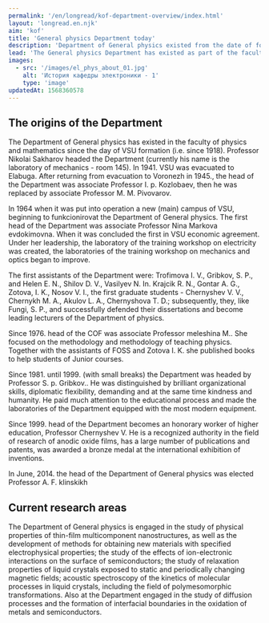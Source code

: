 ```yaml
---
permalink: '/en/longread/kof-department-overview/index.html'
layout: 'longread.en.njk'
aim: 'kof'
title: 'General physics Department today'
description: 'Department of General physics existed from the date of formation of VSU. The head of the Department was...'
lead: 'The General physics Department has existed as part of the faculty of physics and mathematics since the founding of the FSU (i.e. since 1918). The Department was led by Professor Sakharov, Nikolai Aleksandrovich. In 1941, our University was evacuated to Elabuga. In 1964, when the main building of the VSU was commissioned, the Department of General physics began to function.'
images:
  - src: '/images/el_phys_about_01.jpg'
    alt: 'История кафедры электроники - 1'
    type: 'image'
updatedAt: 1568360578
---
```

The origins of the Department
-----------------------------

The Department of General physics has existed in the faculty of physics and mathematics since the day of VSU formation (i.e. since 1918). Professor Nikolai Sakharov headed the Department (currently his name is the laboratory of mechanics - room 145). In 1941. VSU was evacuated to Elabuga. After returning from evacuation to Voronezh in 1945., the head of the Department was associate Professor I. p. Kozlobaev, then he was replaced by associate Professor M. M. Pivovarov.

In 1964 when it was put into operation a new (main) campus of VSU, beginning to funkcionirovat the Department of General physics. The first head of the Department was associate Professor Nina Markova evdokimovna. When it was concluded the first in VSU economic agreement. Under her leadership, the laboratory of the training workshop on electricity was created, the laboratories of the training workshop on mechanics and optics began to improve.

The first assistants of the Department were: Trofimova I. V., Gribkov, S. P., and Helen E. N., Shilov D. V., Vasilyev N. In. Krajcik R. N., Gontar A. G., Zotova, I. K., Nosov V. I., the first graduate students - Chernyshev V. V., Chernykh M. A., Akulov L. A., Chernyshova T. D.; subsequently, they, like Fungi, S. P., and successfully defended their dissertations and become leading lecturers of the Department of physics.

Since 1976. head of the COF was associate Professor meleshina M.. She focused on the methodology and methodology of teaching physics. Together with the assistants of FOSS and Zotova I. K. she published books to help students of Junior courses.

Since 1981. until 1999. (with small breaks) the Department was headed by Professor S. p. Gribkov.. He was distinguished by brilliant organizational skills, diplomatic flexibility, demanding and at the same time kindness and humanity. He paid much attention to the educational process and made the laboratories of the Department equipped with the most modern equipment.

Since 1999. head of the Department becomes an honorary worker of higher education, Professor Chernyshev V. He is a recognized authority in the field of research of anodic oxide films, has a large number of publications and patents, was awarded a bronze medal at the international exhibition of inventions.

In June, 2014. the head of the Department of General physics was elected Professor A. F. klinskikh

Current research areas
----------------------

The Department of General physics is engaged in the study of physical properties of thin-film multicomponent nanostructures, as well as the development of methods for obtaining new materials with specified electrophysical properties; the study of the effects of ion-electronic interactions on the surface of semiconductors; the study of relaxation properties of liquid crystals exposed to static and periodically changing magnetic fields; acoustic spectroscopy of the kinetics of molecular processes in liquid crystals, including the field of polymesomorphic transformations. Also at the Department engaged in the study of diffusion processes and the formation of interfacial boundaries in the oxidation of metals and semiconductors.

